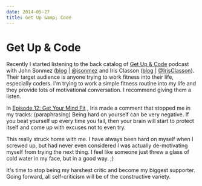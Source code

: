 ```yaml
---
date: 2014-05-27
title: Get Up &amp; Code
---
```

# Get Up & Code

Recently I started listening to the back catalog of [Get Up &amp; Code](http://getupandcode.com/) podcast with John Sonmez ([blog](http://simpleprogrammer.com/) | [@jsonmez](http://twitter.com/jsonmez) and Iris Classon ([blog](http://irisclasson.com/) | [@IrisClasson](http://twitter.com/IrisClasson)). Their target audience is anyone trying to work fitness into their life, especially coders. I'm trying to work a simple fitness routine into my life and they provide lots of motivational conversation. I recommend giving them a listen.

In [Episode 12: Get Your Mind Fit](http://getupandcode.com/2013/07/26/get-up-and-code-012-get-your-mind-fit/) , Iris made a comment that stopped me in my tracks: (paraphrasing) Being hard on yourself can be very negative. If you beat yourself up every time you fail, then your brain will start to protect itself and come up with excuses not to even try.

This really struck home with me. I have always been hard on myself when I screwed up, but had never even considered I was actually de-motivating myself from trying the next thing. I feel like someone just threw a glass of cold water in my face, but in a good way. ;)

It's time to stop being my harshest critic and become my biggest supporter. Going forward, all self-criticism will be of the constructive variety.